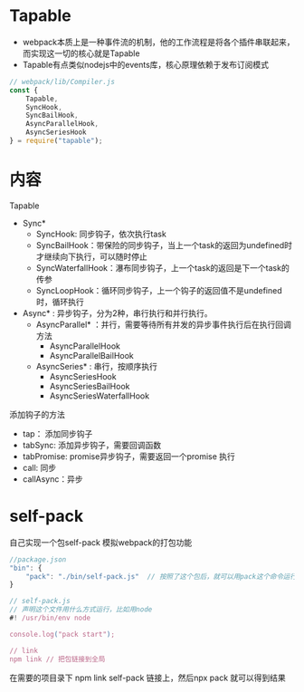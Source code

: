 
# Tapable

- webpack本质上是一种事件流的机制，他的工作流程是将各个插件串联起来，而实现这一切的核心就是Tapable
- Tapable有点类似nodejs中的events库，核心原理依赖于发布订阅模式

```js
// webpack/lib/Compiler.js
const {
	Tapable,
	SyncHook,
	SyncBailHook,
	AsyncParallelHook,
	AsyncSeriesHook
} = require("tapable");
```

# 内容
Tapable
- Sync*
    - SyncHook: 同步钩子，依次执行task
    - SyncBailHook：带保险的同步钩子，当上一个task的返回为undefined时才继续向下执行，可以随时停止
    - SyncWaterfallHook：瀑布同步钩子，上一个task的返回是下一个task的传参
    - SyncLoopHook：循环同步钩子，上一个钩子的返回值不是undefined时，循环执行
- Async* : 异步钩子，分为2种，串行执行和并行执行。
    - AsyncParallel*  ：并行，需要等待所有并发的异步事件执行后在执行回调方法
        - AsyncParallelHook
        - AsyncParallelBailHook
    - AsyncSeries* : 串行，按顺序执行
        - AsyncSeriesHook
        - AsyncSeriesBailHook
        - AsyncSeriesWaterfallHook


添加钩子的方法
- tap： 添加同步钩子
- tabSync: 添加异步钩子，需要回调函数
- tabPromise: promise异步钩子，需要返回一个promise
执行
- call: 同步
- callAsync：异步

# self-pack
自己实现一个包self-pack 模拟webpack的打包功能

```js
//package.json
"bin": {
    "pack": "./bin/self-pack.js"  // 按照了这个包后，就可以用pack这个命令运行，类似于命令行中的webpack
}

// self-pack.js
// 声明这个文件用什么方式运行，比如用node
#! /usr/bin/env node

console.log("pack start");

// link
npm link // 把包链接到全局
```

在需要的项目录下 npm link self-pack 链接上，然后npx pack 就可以得到结果
